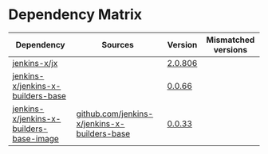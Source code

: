 # Dependency Matrix

Dependency | Sources | Version | Mismatched versions
---------- | ------- | ------- | -------------------
[jenkins-x/jx](https://github.com/jenkins-x/jx) |  | [2.0.806](https://github.com/jenkins-x/jx/releases/tag/v2.0.806) | 
[jenkins-x/jenkins-x-builders-base](https://github.com/jenkins-x/jenkins-x-builders-base) |  | [0.0.66](https://github.com/jenkins-x/jenkins-x-builders-base/releases/tag/v0.0.66) | 
[jenkins-x/jenkins-x-builders-base-image](https://github.com/jenkins-x/jenkins-x-builders-base-image) | [github.com/jenkins-x/jenkins-x-builders-base](https://github.com/jenkins-x/jenkins-x-builders-base.git) | [0.0.33]() | 
